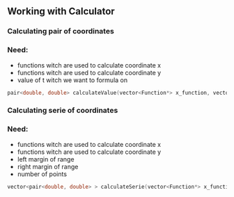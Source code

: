 ## Working with Calculator

### Calculating pair of coordinates
### Need:
- functions witch are used to calculate coordinate x
- functions witch are used to calculate coordinate y
- value of t witch we want to formula on

```cpp
pair<double, double> calculateValue(vector<Function*> x_function, vector<Function*> y_function, double t);
```

### Calculating serie of coordinates
### Need:
- functions witch are used to calculate coordinate x
- functions witch are used to calculate coordinate y
- left margin of range
- right margin of range
- number of points

```cpp
vector<pair<double, double> > calculateSerie(vector<Function*> x_function, vector<Function*> y_function, double left, double right, double points_number);
```